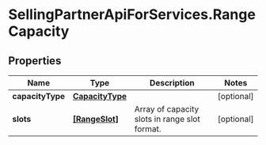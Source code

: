 # SellingPartnerApiForServices.RangeCapacity

## Properties

Name | Type | Description | Notes
------------ | ------------- | ------------- | -------------
**capacityType** | [**CapacityType**](CapacityType.md) |  | [optional] 
**slots** | [**[RangeSlot]**](RangeSlot.md) | Array of capacity slots in range slot format. | [optional] 


